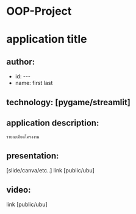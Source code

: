# OOP-Project

# application title
## author: 
  * id: ---
  * name: first last
## technology: [pygame/streamlit]
## application description:
    รายละเอียดโครงงาน

## presentation:
   [slide/canva/etc..] link [public/ubu]
## video:
   link [public/ubu]


